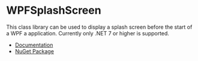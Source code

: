 # WPFSplashScreen

This class library can be used to display a splash screen before the start of a WPF a application.
Currently only .NET 7 or higher is supported.

- <a href="">Documentation</a>
- <a href="https://www.nuget.org/packages/WPFSplashScreen">NuGet Package</a>
